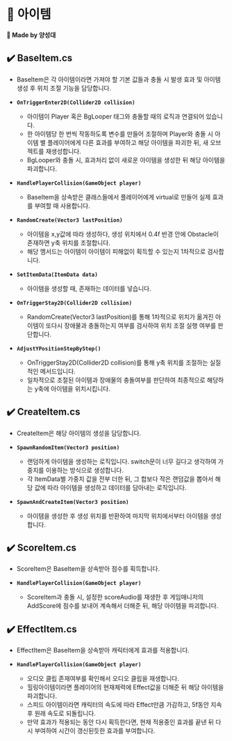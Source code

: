 # 📌 아이템
**🎇 Made by 양성대**

## ✔️ BaseItem.cs
- BaseItem은 각 아이템이라면 가져야 할 기본 값들과 충돌 시 발생 효과 및 아이템 생성 후 위치 조절 기능을 담당합니다.  

- **``OnTriggerEnter2D(Collider2D collision)``**
    - 아이템이 Player 혹은 BgLooper 태그와 충돌할 때의 로직과 연결되어 있습니다.
    - 한 아이템당 한 번씩 작동하도록 변수를 만들어 조절하며 Player와 충돌 시 아이템 별 플레이어에게 다른 효과를 부여하고 해당 아이템을 파괴한 뒤, 새 오브젝트를 재생성합니다.
    - BgLooper와 충돌 시, 효과처리 없이 새로운 아이템을 생성한 뒤 해당 아이템을 파괴합니다. 
    
- **``HandlePlayerCollision(GameObject player)``**
    - BaseItem을 상속받은 클래스들에서 플레이어에게 virtual로 만들어 실제 효과를 부여할 때 사용합니다.

- **``RandomCreate(Vector3 lastPosition)``**
    - 아이템을 x,y값에 따라 생성하다, 생성 위치에서 0.4f 반경 안에 Obstacle이 존재하면 y축 위치를 조절합니다.
    - 해당 멤서드는 아이템이 아이템이 피해없이 획득할 수 있는지 1차적으로 검사합니다.

- **``SetItemData(ItemData data)``**
    - 아이템을 생성할 때, 존재하는 데이터를 넣습니다.

- **``OnTriggerStay2D(Collider2D collision)``**
    - RandomCreate(Vector3 lastPosition)를 통해 1차적으로 위치가 옮겨진 아이템이 또다시 장애물과 충돌하는지 여부를 검사하여 위치 조절 실행 여부를 판단합니다.
  
- **``AdjustYPositionStepByStep()``**
    - OnTriggerStay2D(Collider2D collision)를 통해 y축 위치를 조절하는 실질적인 메서드입니다.
    - 일차적으로 조절된 아이템과 장애물의 충돌여부를 판단하여 최종적으로 해당하는 y축에 아이템을 위치시킵니다.

## ✔️ CreateItem.cs
- CreateItem은 해당 아이템의 생성을 담당합니다.

- **``SpawnRandomItem(Vector3 position)``** 
    - 랜덤하게 아이템을 생성하는 로직입니다. switch문이 너무 길다고 생각하여 가중치를 이용하는 방식으로 생성합니다. 
    - 각 ItemData별 가중치 값을 전부 더한 뒤, 그 합보다 작은 랜덤값을 뽑아서 해당 값에 따라 아이템을 생성하고 데이터를 담아내는 로직입니다.

- **``SpawnAndCreateItem(Vector3 position)``**
    - 아이템을 생성한 후 생성 위치를 반환하여 마지막 위치에서부터 아이템을 생성합니다.

## ✔️ ScoreItem.cs
- ScoreItem은 BaseItem을 상속받아 점수를 획득합니다.

- **``HandlePlayerCollision(GameObject player)``**
  - ScoreItem과 충돌 시, 설정한 scoreAudio를 재생한 후 게임매니저의 AddScore에 점수를 보내어 계속해서 더해준 뒤, 해당 아이템을 파괴합니다.

## ✔️ EffectItem.cs
- EffectItem은 BaseItem을 상속받아 캐릭터에게 효과를 적용합니다.

- **``HandlePlayerCollision(GameObject player)``**
  - 오디오 클립 존재여부를 확인해서 오디오 클립을 재생합니다.
  - 힐링아이템이라면 플레이어의 현재체력에 Effect값을 더해준 뒤 해당 아이템을 파괴합니다.
  - 스피드 아이템이라면 캐릭터의 속도에 따라 Effect만큼 가감하고, 5f동안 지속 후 원래 속도로 되돌립니다.
  - 만약 효과가 적용되는 동안 다시 획득한다면, 현재 적용중인 효과를 끝낸 뒤 다시 부여하여 시간이 갱신된듯한 효과를 부여합니다. 
